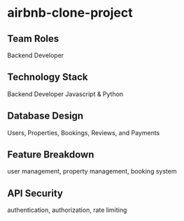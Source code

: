# airbnb-clone-project


## Team Roles
Backend Developer

## Technology Stack
Backend Developer Javascript & Python

## Database Design
Users, Properties, Bookings, Reviews, and Payments

## Feature Breakdown
user management, property management, booking system

## API Security
authentication, authorization, rate limiting